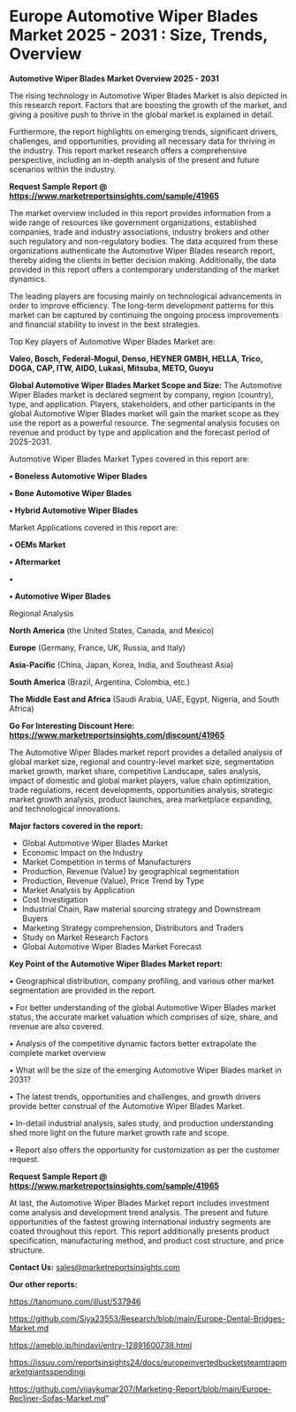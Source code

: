 # Europe Automotive Wiper Blades Market 2025 - 2031 : Size, Trends, Overview

<Strong> Automotive Wiper Blades Market Overview 2025 - 2031</strong>

The rising technology in Automotive Wiper Blades Market is also depicted in this research report. Factors that are boosting the growth of the market, and giving a positive push to thrive in the global market is explained in detail.

Furthermore, the report highlights on emerging trends, significant drivers, challenges, and opportunities, providing all necessary data for thriving in the industry. This report market research offers a comprehensive perspective, including an in-depth analysis of the present and future scenarios within the industry.

<strong>Request Sample Report @ <a href=https://www.marketreportsinsights.com/sample/41965>https://www.marketreportsinsights.com/sample/41965</a></strong>

The market overview included in this report provides information from a wide range of resources like government organizations, established companies, trade and industry associations, industry brokers and other such regulatory and non-regulatory bodies. The data acquired from these organizations authenticate the Automotive Wiper Blades research report, thereby aiding the clients in better decision making. Additionally, the data provided in this report offers a contemporary understanding of the market dynamics.

The leading players are focusing mainly on technological advancements in order to improve efficiency. The long-term development patterns for this market can be captured by continuing the ongoing process improvements and financial stability to invest in the best strategies.

Top Key players of Automotive Wiper Blades Market are:

<strong>Valeo, Bosch, Federal-Mogul, Denso, HEYNER GMBH, HELLA, Trico, DOGA, CAP, ITW, AIDO, Lukasi, Mitsuba, METO, Guoyu</strong>

<strong><b>Global Automotive Wiper Blades Market Scope and Size:</b></strong>
The Automotive Wiper Blades market is declared segment by company, region (country), type, and application. Players, stakeholders, and other participants in the global Automotive Wiper Blades market will gain the market scope as they use the report as a powerful resource. The segmental analysis focuses on revenue and product by type and application and the forecast period of 2025-2031.

Automotive Wiper Blades Market Types covered in this report are:

<strong>•  Boneless Automotive Wiper Blades

•  Bone Automotive Wiper Blades

•  Hybrid Automotive Wiper Blades</strong>

Market Applications covered in this report are:

<strong>•  OEMs Market

•  Aftermarket

•  

•  Automotive Wiper Blades</strong> 

Regional Analysis

<strong>North America</strong> (the United States, Canada, and Mexico)

<strong>Europe</strong> (Germany, France, UK, Russia, and Italy)

<strong>Asia-Pacific</strong> (China, Japan, Korea, India, and Southeast Asia)

<strong>South America</strong> (Brazil, Argentina, Colombia, etc.)

<strong>The Middle East and Africa</strong> (Saudi Arabia, UAE, Egypt, Nigeria, and South Africa)

<strong>Go For Interesting Discount Here: <a href=https://www.marketreportsinsights.com/discount/41965>https://www.marketreportsinsights.com/discount/41965</a></strong>

The Automotive Wiper Blades market report provides a detailed analysis of global market size, regional and country-level market size, segmentation market growth, market share, competitive Landscape, sales analysis, impact of domestic and global market players, value chain optimization, trade regulations, recent developments, opportunities analysis, strategic market growth analysis, product launches, area marketplace expanding, and technological innovations.

<strong><b>Major factors covered in the report:</b></strong>
<ul>
  <li>Global Automotive Wiper Blades Market </li>
  <li>Economic Impact on the Industry</li>
  <li>Market Competition in terms of Manufacturers</li>
  <li>Production, Revenue (Value) by geographical segmentation</li>
  <li>Production, Revenue (Value), Price Trend by Type</li>
  <li>Market Analysis by Application</li>
  <li>Cost Investigation</li>
  <li>Industrial Chain, Raw material sourcing strategy and Downstream Buyers</li>
  <li>Marketing Strategy comprehension, Distributors and Traders</li>
  <li>Study on Market Research Factors</li>
  <li>Global Automotive Wiper Blades Market Forecast</li>
</ul>

<strong><b>Key Point of the Automotive Wiper Blades Market report:</b></strong>

• Geographical distribution, company profiling, and various other market segmentation are provided in the report.

• For better understanding of the global Automotive Wiper Blades market status, the accurate market valuation which comprises of size, share, and revenue are also covered.

• Analysis of the competitive dynamic factors better extrapolate the complete market overview

• What will be the size of the emerging Automotive Wiper Blades market in 2031?

• The latest trends, opportunities and challenges, and growth drivers provide better construal of the Automotive Wiper Blades Market.

• In-detail industrial analysis, sales study, and production understanding shed more light on the future market growth rate and scope.

• Report also offers the opportunity for customization as per the customer request.

<strong>Request Sample Report @ <a href=https://www.marketreportsinsights.com/sample/41965>https://www.marketreportsinsights.com/sample/41965</a></strong>

At last, the Automotive Wiper Blades Market report includes investment come analysis and development trend analysis. The present and future opportunities of the fastest growing international industry segments are coated throughout this report. This report additionally presents product specification, manufacturing method, and product cost structure, and price structure.

<strong>Contact Us:</strong>
sales@marketreportsinsights.com

<strong>Our other reports:</strong>

<a href=https://tanomuno.com/illust/537946>https://tanomuno.com/illust/537946</a>

<a href=https://github.com/Siya23553/Research/blob/main/Europe-Dental-Bridges-Market.md>https://github.com/Siya23553/Research/blob/main/Europe-Dental-Bridges-Market.md</a>

<a href=https://ameblo.jp/hindavi/entry-12891600738.html>https://ameblo.jp/hindavi/entry-12891600738.html</a>

<a href=https://issuu.com/reportsinsights24/docs/europeinvertedbucketsteamtrapmarketgiantsspendingi>https://issuu.com/reportsinsights24/docs/europeinvertedbucketsteamtrapmarketgiantsspendingi</a>

<a href=https://github.com/vijaykumar207/Marketing-Report/blob/main/Europe-Recliner-Sofas-Market.md>https://github.com/vijaykumar207/Marketing-Report/blob/main/Europe-Recliner-Sofas-Market.md</a>"
